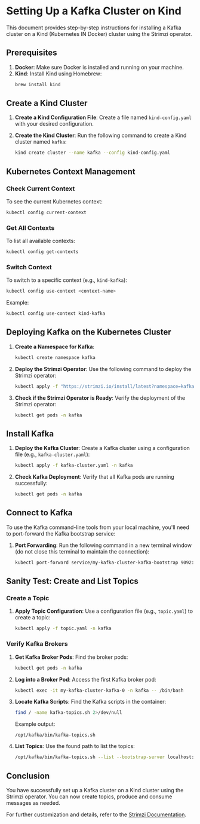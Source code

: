 # Setting Up a Kafka Cluster on Kind

This document provides step-by-step instructions for installing a Kafka cluster on a Kind (Kubernetes IN Docker) cluster using the Strimzi operator.

## Prerequisites

1. **Docker**: Make sure Docker is installed and running on your machine.
2. **Kind**: Install Kind using Homebrew:
   ```bash
   brew install kind
   ```

## Create a Kind Cluster

1. **Create a Kind Configuration File**:
   Create a file named `kind-config.yaml` with your desired configuration.

2. **Create the Kind Cluster**:
   Run the following command to create a Kind cluster named `kafka`:
   ```bash
   kind create cluster --name kafka --config kind-config.yaml
   ```

## Kubernetes Context Management

### Check Current Context
To see the current Kubernetes context:
```bash
kubectl config current-context
```

### Get All Contexts
To list all available contexts:
```bash
kubectl config get-contexts
```

### Switch Context
To switch to a specific context (e.g., `kind-kafka`):
```bash
kubectl config use-context <context-name>
```
Example:
```bash
kubectl config use-context kind-kafka
```

## Deploying Kafka on the Kubernetes Cluster

1. **Create a Namespace for Kafka**:
   ```bash
   kubectl create namespace kafka
   ```

2. **Deploy the Strimzi Operator**:
   Use the following command to deploy the Strimzi operator:
   ```bash
   kubectl apply -f "https://strimzi.io/install/latest?namespace=kafka" -n kafka
   ```

3. **Check if the Strimzi Operator is Ready**:
   Verify the deployment of the Strimzi operator:
   ```bash
   kubectl get pods -n kafka
   ```

## Install Kafka

1. **Deploy the Kafka Cluster**:
   Create a Kafka cluster using a configuration file (e.g., `kafka-cluster.yaml`):
   ```bash
   kubectl apply -f kafka-cluster.yaml -n kafka
   ```

2. **Check Kafka Deployment**:
   Verify that all Kafka pods are running successfully:
   ```bash
   kubectl get pods -n kafka
   ```

## Connect to Kafka

To use the Kafka command-line tools from your local machine, you'll need to port-forward the Kafka bootstrap service:

1. **Port Forwarding**:
   Run the following command in a new terminal window (do not close this terminal to maintain the connection):
   ```bash
   kubectl port-forward service/my-kafka-cluster-kafka-bootstrap 9092:9092 -n kafka
   ```

## Sanity Test: Create and List Topics

### Create a Topic
1. **Apply Topic Configuration**:
   Use a configuration file (e.g., `topic.yaml`) to create a topic:
   ```bash
   kubectl apply -f topic.yaml -n kafka
   ```

### Verify Kafka Brokers
1. **Get Kafka Broker Pods**:
   Find the broker pods:
   ```bash
   kubectl get pods -n kafka
   ```

2. **Log into a Broker Pod**:
   Access the first Kafka broker pod:
   ```bash
   kubectl exec -it my-kafka-cluster-kafka-0 -n kafka -- /bin/bash
   ```

3. **Locate Kafka Scripts**:
   Find the Kafka scripts in the container:
   ```bash
   find / -name kafka-topics.sh 2>/dev/null
   ```

   Example output:
   ```
   /opt/kafka/bin/kafka-topics.sh
   ```

4. **List Topics**:
   Use the found path to list the topics:
   ```bash
   /opt/kafka/bin/kafka-topics.sh --list --bootstrap-server localhost:9092
   ```

## Conclusion

You have successfully set up a Kafka cluster on a Kind cluster using the Strimzi operator. You can now create topics, produce and consume messages as needed.

For further customization and details, refer to the [Strimzi Documentation](https://strimzi.io/docs/).


